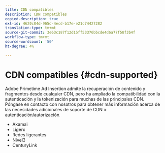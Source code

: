 ```yaml
---
title: CDN compatibles
description: CDN compatibles
copied-description: true
exl-id: 4620c84d-965d-4ecd-b17e-e21c74427282
translation-type: tm+mt
source-git-commit: 3e63c187f12d1bff53370bbcde4d6a77f58f3b4f
workflow-type: tm+mt
source-wordcount: '50'
ht-degree: 4%

---
```


# CDN compatibles {#cdn-supported}

Adobe Primetime Ad Insertion admite la recuperación de contenido y fragmentos desde cualquier CDN, pero ha ampliado la compatibilidad con la autenticación y la tokenización para muchas de las principales CDN.  Póngase en contacto con nosotros para obtener más información acerca de las necesidades adicionales de soporte de CDN o autenticación/autorización.

* Akamai
* Ligero
* Redes ligerantes
* Nivel3
* CenturyLink
